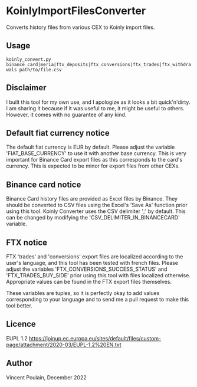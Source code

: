 # KoinlyImportFilesConverter
Converts history files from various CEX to Koinly import files.

## Usage
`koinly_convert.py binance_card|meria|ftx_deposits|ftx_conversions|ftx_trades|ftx_withdrawals path/to/file.csv`

## Disclaimer
I built this tool for my own use, and I apologize as it looks a bit quick'n'dirty. 
I am sharing it because if it was useful to me, it might be useful to others. However, it comes with no guarantee of any kind.

## Default fiat currency notice
The default fiat currency is EUR by default. Please adjust the variable 'FIAT_BASE_CURRENCY' to use it with another base currency. 
This is very important for Binance Card export files as this corresponds to the card's currency. This is expected to be minor for export files from other CEXs.

## Binance card notice
Binance Card history files are provided as Excel files by Binance. They should be converted to CSV files using the Excel's 'Save As' function prior using this tool. 
Koinly Converter uses the CSV delimiter ';' by default. This can be changed by modifying the 'CSV_DELIMITER_IN_BINANCECARD' variable.

## FTX notice
FTX 'trades' and 'conversions' export files are localized according to the user's language, and this tool has been tested with french files. Please adjust the variables 'FTX_CONVERSIONS_SUCCESS_STATUS' and 'FTX_TRADES_BUY_SIDE' prior using this tool with files localized otherwise. Appropriate values can be found in the FTX export files themselves.

These variables are tuples, so it is perfectly okay to add values corresponding to your language and to send me a pull request to make this tool better.

## Licence
EUPL 1.2 https://joinup.ec.europa.eu/sites/default/files/custom-page/attachment/2020-03/EUPL-1.2%20EN.txt

## Author
Vincent Poulain, December 2022
